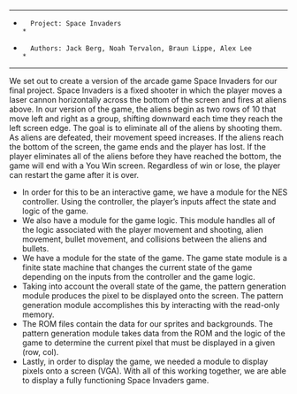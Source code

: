 *******************************************************************************
*       Project: Space Invaders                                               *
*       Authors: Jack Berg, Noah Tervalon, Braun Lippe, Alex Lee              *
*******************************************************************************

We set out to create a version of the arcade game Space Invaders for our final project. Space Invaders is a fixed shooter in which the player moves a laser cannon horizontally across the bottom of the screen and fires at aliens above. In our version of the game, the aliens begin as two rows of 10 that move left and right as a group, shifting downward each time they reach the left screen edge. The goal is to eliminate all of the aliens by shooting them. As aliens are defeated, their movement speed increases. If the aliens reach the bottom of the screen, the game ends and the player has lost. If the player eliminates all of the aliens before they have reached the bottom, the game will end with a You Win screen. Regardless of win or lose, the player can restart the game after it is over.  
- In order for this to be an interactive game, we have a module for the NES controller. Using the controller, the player’s inputs affect the state and logic of the game.
- We also have a module for the game logic. This module handles all of the logic associated with the player movement and shooting, alien movement, bullet movement, and collisions between the aliens and bullets. 
- We have a module for the state of the game. The game state module is a finite state machine that changes the current state of the game depending on the inputs from the controller and the game logic. 
- Taking into account the overall state of the game, the pattern generation module produces the pixel to be displayed onto the screen. The pattern generation module accomplishes this by interacting with the read-only memory. 
- The ROM files contain the data for our sprites and backgrounds. The pattern generation module takes data from the ROM and the logic of the game to determine the current pixel that must be displayed in a given (row, col). 
- Lastly, in order to display the game, we needed a module to display pixels onto a screen (VGA). With all of this working together, we are able to display a fully functioning Space Invaders game.

